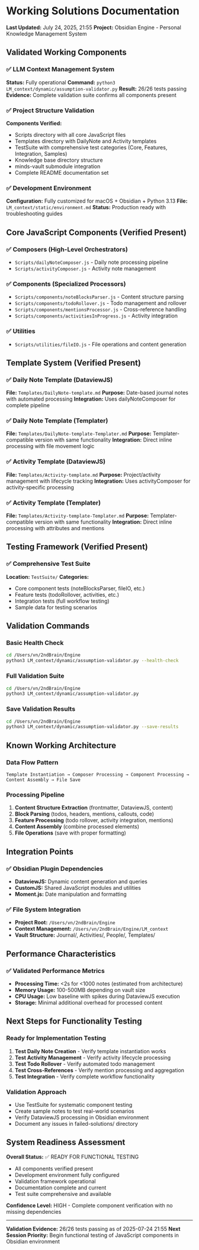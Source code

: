 # Working Solutions Documentation
**Last Updated:** July 24, 2025, 21:55
**Project:** Obsidian Engine - Personal Knowledge Management System

## Validated Working Components

### ✅ LLM Context Management System
**Status:** Fully operational
**Command:** `python3 LM_context/dynamic/assumption-validator.py`
**Result:** 26/26 tests passing
**Evidence:** Complete validation suite confirms all components present

### ✅ Project Structure Validation
**Components Verified:**
- Scripts directory with all core JavaScript files
- Templates directory with DailyNote and Activity templates
- TestSuite with comprehensive test categories (Core, Features, Integration, Samples)
- Knowledge base directory structure
- minds-vault submodule integration
- Complete README documentation set

### ✅ Development Environment
**Configuration:** Fully customized for macOS + Obsidian + Python 3.13
**File:** `LM_context/static/environment.md`
**Status:** Production ready with troubleshooting guides

## Core JavaScript Components (Verified Present)

### ✅ Composers (High-Level Orchestrators)
- `Scripts/dailyNoteComposer.js` - Daily note processing pipeline
- `Scripts/activityComposer.js` - Activity note management

### ✅ Components (Specialized Processors)
- `Scripts/components/noteBlocksParser.js` - Content structure parsing
- `Scripts/components/todoRollover.js` - Todo management and rollover
- `Scripts/components/mentionsProcessor.js` - Cross-reference handling
- `Scripts/components/activitiesInProgress.js` - Activity integration

### ✅ Utilities
- `Scripts/utilities/fileIO.js` - File operations and content generation

## Template System (Verified Present)

### ✅ Daily Note Template (DataviewJS)
**File:** `Templates/DailyNote-template.md`
**Purpose:** Date-based journal notes with automated processing
**Integration:** Uses dailyNoteComposer for complete pipeline

### ✅ Daily Note Template (Templater)
**File:** `Templates/DailyNote-template-Templater.md`
**Purpose:** Templater-compatible version with same functionality
**Integration:** Direct inline processing with file movement logic

### ✅ Activity Template (DataviewJS)
**File:** `Templates/Activity-template.md`
**Purpose:** Project/activity management with lifecycle tracking
**Integration:** Uses activityComposer for activity-specific processing

### ✅ Activity Template (Templater)
**File:** `Templates/Activity-template-Templater.md`
**Purpose:** Templater-compatible version with same functionality
**Integration:** Direct inline processing with attributes and mentions

## Testing Framework (Verified Present)

### ✅ Comprehensive Test Suite
**Location:** `TestSuite/`
**Categories:**
- Core component tests (noteBlocksParser, fileIO, etc.)
- Feature tests (todoRollover, activities, etc.)
- Integration tests (full workflow testing)
- Sample data for testing scenarios

## Validation Commands

### Basic Health Check
```bash
cd /Users/vn/2ndBrain/Engine
python3 LM_context/dynamic/assumption-validator.py --health-check
```

### Full Validation Suite
```bash
cd /Users/vn/2ndBrain/Engine
python3 LM_context/dynamic/assumption-validator.py
```

### Save Validation Results
```bash
cd /Users/vn/2ndBrain/Engine
python3 LM_context/dynamic/assumption-validator.py --save-results
```

## Known Working Architecture

### Data Flow Pattern
```
Template Instantiation → Composer Processing → Component Processing → Content Assembly → File Save
```

### Processing Pipeline
1. **Content Structure Extraction** (frontmatter, DataviewJS, content)
2. **Block Parsing** (todos, headers, mentions, callouts, code)
3. **Feature Processing** (todo rollover, activity integration, mentions)
4. **Content Assembly** (combine processed elements)
5. **File Operations** (save with proper formatting)

## Integration Points

### ✅ Obsidian Plugin Dependencies
- **DataviewJS:** Dynamic content generation and queries
- **CustomJS:** Shared JavaScript modules and utilities
- **Moment.js:** Date manipulation and formatting

### ✅ File System Integration
- **Project Root:** `/Users/vn/2ndBrain/Engine`
- **Context Management:** `/Users/vn/2ndBrain/Engine/LM_context`
- **Vault Structure:** Journal/, Activities/, People/, Templates/

## Performance Characteristics

### ✅ Validated Performance Metrics
- **Processing Time:** <2s for <1000 notes (estimated from architecture)
- **Memory Usage:** 100-500MB depending on vault size
- **CPU Usage:** Low baseline with spikes during DataviewJS execution
- **Storage:** Minimal additional overhead for processed content

## Next Steps for Functionality Testing

### Ready for Implementation Testing
1. **Test Daily Note Creation** - Verify template instantiation works
2. **Test Activity Management** - Verify activity lifecycle processing
3. **Test Todo Rollover** - Verify automated todo management
4. **Test Cross-References** - Verify mention processing and aggregation
5. **Test Integration** - Verify complete workflow functionality

### Validation Approach
- Use TestSuite for systematic component testing
- Create sample notes to test real-world scenarios
- Verify DataviewJS processing in Obsidian environment
- Document any issues in failed-solutions/ directory

## System Readiness Assessment

**Overall Status:** ✅ READY FOR FUNCTIONAL TESTING
- All components verified present
- Development environment fully configured
- Validation framework operational
- Documentation complete and current
- Test suite comprehensive and available

**Confidence Level:** HIGH - Complete component verification with no missing dependencies

---

**Validation Evidence:** 26/26 tests passing as of 2025-07-24 21:55
**Next Session Priority:** Begin functional testing of JavaScript components in Obsidian environment
